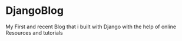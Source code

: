 # DjangoBlog
My First and recent Blog that i built with Django with the help of online Resources and tutorials

